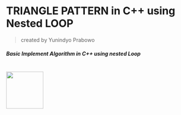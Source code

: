 # TRIANGLE PATTERN in C++ using Nested LOOP
> created by Yunindyo Prabowo

##### Basic Implement Algorithm in C++ using nested Loop

<br>
<img height = "100" src="https://cloud.githubusercontent.com/assets/16682706/19418574/e53fa2bc-93f0-11e6-907f-6a95ca911952.png"/>
</br>

